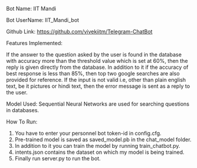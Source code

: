Bot Name: IIT Mandi

Bot UserName: IIT_Mandi_bot

Github Link: https://github.com/vivekiitm/Telegram-ChatBot

Features Implemented:

If the answer to the question asked by the user is found in the database with accuracy more than the threshold value which is set at 60%, then the reply is given directly from the database. In addition to it if the accuracy of best response is less than 85%, then top two google searches are also provided for reference. If the input is not valid i.e, other than plain english text, be it pictures or hindi text,  then the error message is sent as a reply to the user.

Model Used:
Sequential Neural Networks are used for searching questions in databases.

How To Run:
1. You have to enter your personnel bot token-id in config.cfg.
2. Pre-trained model is saved as saved_model.pb in the chat_model folder.
3. In addition to it you can train the model by running train_chatbot.py.
4. intents.json contains the dataset on which my model is being trained.
5. Finally run server.py to run the bot.
